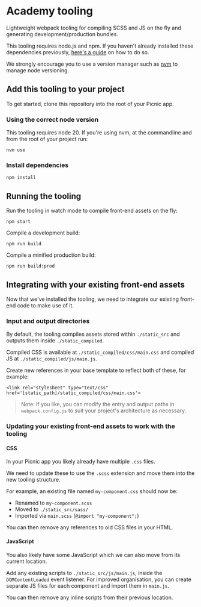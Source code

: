 # Academy tooling

Lightweight webpack tooling for compiling SCSS and JS on the fly and generating development/production bundles.

This tooling requires node.js and npm. If you haven't already installed these dependencies previously, [here's a guide](https://docs.npmjs.com/downloading-and-installing-node-js-and-npm) on how to do so.

We strongly encourage you to use a version manager such as [nvm](https://github.com/nvm-sh/nvm) to manage node versioning.

## Add this tooling to your project

To get started, clone this repository into the root of your Picnic app.


### Using the correct node version

This tooling requires node 20. If you're using nvm, at the commandline and from the root of your project run:
```
nvm use
```

### Install dependencies

```bash!
npm install
```

## Running the tooling

Run the tooling in watch mode to compile front-end assets on the fly:
```
npm start
```
Compile a development build:
```
npm run build
```

Compile a minified production build:
```
npm run build:prod
```

## Integrating with your existing front-end assets

Now that we've installed the tooling, we need to integrate our existing front-end code to make use of it.

### Input and output directories

By default, the tooling compiles assets stored within `./static_src` and outputs them inside `./static_compiled`. 

Compiled CSS is available at `./static_compiled/css/main.css` and compiled JS at `./static_compiled/js/main.js`. 

Create new references in your base template to reflect both of these, for example:
```
<link rel="stylesheet" type="text/css" href='[static_path]/static_compiled/css/main.css'>
```

> Note: If you like, you can modify the entry and output paths in `webpack.config.js` to suit your project's architecture as necessary.

### Updating your existing front-end assets to work with the tooling

#### CSS

In your Picnic app you likely already have multiple `.css` files.

We need to update these to use the `.scss` extension and move them into the new tooling structure.

For example, an existing file named `my-component.css` should now be:

- Renamed to `my-component.scss`
- Moved to `./static_src/sass/`
- Imported via `main.scss` (`@import "my-component";`)

You can then remove any references to old CSS files in your HTML.

#### JavaScript

You also likely have some JavaScript which we can also move from its current location.

Add any existing scripts to `./static_src/js/main.js`, inside the `DOMContentLoaded` event listener. For improved organisation, you can create separate JS files for each component and import them in `main.js`.

You can then remove any inline scripts from their previous location.

